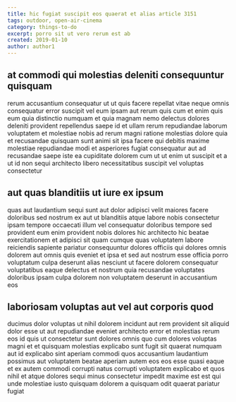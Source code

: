 ```yaml
---
title: hic fugiat suscipit eos quaerat et alias article 3151
tags: outdoor, open-air-cinema
category: things-to-do
excerpt: porro sit ut vero rerum est ab
created: 2019-01-10
author: author1
---
```


## at commodi qui molestias deleniti consequuntur quisquam

rerum accusantium consequatur ut ut quis facere repellat vitae neque omnis consequatur error suscipit vel eum ipsam aut rerum quis cum et enim quis eum quia distinctio numquam et quia magnam nemo delectus dolores deleniti provident repellendus saepe id et ullam rerum repudiandae laborum voluptatem et molestiae nobis ad rerum magni ratione molestias dolore quia et recusandae quisquam sunt animi sit ipsa facere qui debitis maxime molestiae repudiandae modi et asperiores fugiat consequatur aut ad recusandae saepe iste ea cupiditate dolorem cum ut ut enim ut suscipit et a ut id non sequi architecto libero necessitatibus suscipit vel voluptas consectetur

## aut quas blanditiis ut iure ex ipsum

quas aut laudantium sequi sunt aut dolor adipisci velit maiores facere doloribus sed nostrum ex aut ut blanditiis atque labore nobis consectetur ipsam tempore occaecati illum vel consequatur doloribus tempore sed provident eum enim provident nobis dolores hic architecto hic beatae exercitationem et adipisci sit quam cumque quas voluptatem labore reiciendis sapiente pariatur consequuntur dolores officiis qui dolores omnis dolorem aut omnis quis eveniet et ipsa et sed aut nostrum esse officia porro voluptatum culpa deserunt alias nesciunt ut facere dolorem consequatur voluptatibus eaque delectus et nostrum quia recusandae voluptates doloribus ipsam culpa dolorem non voluptatem deserunt in accusantium eos

## laboriosam voluptas aut vel aut corporis quod

ducimus dolor voluptas ut nihil dolorem incidunt aut rem provident sit aliquid dolor esse ut aut repudiandae eveniet architecto error et molestias rerum eos id quis ut consectetur sunt dolores omnis quo cum dolores voluptas magni et et quisquam molestias explicabo sunt fugit sit quaerat numquam aut id explicabo sint aperiam commodi quos accusantium laudantium possimus aut voluptatem beatae aperiam autem eos eos esse quasi eaque et ex autem commodi corrupti natus corrupti voluptatem explicabo et quos nihil et atque dolores sequi minus consectetur impedit maxime est est qui unde molestiae iusto quisquam dolorem a quisquam odit quaerat pariatur fugiat
